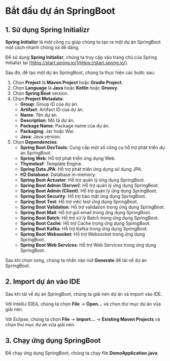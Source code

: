 # Bắt đầu dự án SpringBoot
## 1. Sử dụng Spring Initializr
**Spring Initializr** là một công cụ giúp chúng ta tạo ra một dự án SpringBoot một cách nhanh chóng và dễ dàng.

Để sử dụng **Spring Initializr**, chúng ta truy cập vào trang chủ của Spring Initializr tại [https://start.spring.io/](https://start.spring.io/).

Sau đó, để tạo một dự án SpringBoot, chúng ta thực hiện các bước sau:
1. Chọn **Project** là **Maven Project** hoặc **Gradle Project**.
2. Chọn **Language** là **Java** hoặc **Kotlin** hoặc **Groovy**.
3. Chọn **Spring Boot** version.
4. Chọn **Project Metadata**:
    - **Group**: Group ID của dự án.
    - **Artifact**: Artifact ID của dự án.
    - **Name**: Tên dự án.
    - **Description**: Mô tả dự án.
    - **Package Name**: Package name của dự án.
    - **Packaging**: Jar hoặc War.
    - **Java**: Java version.
5. Chọn **Dependencies**:
    - **Spring Boot DevTools**: Cung cấp một số công cụ hỗ trợ phát triển dự án SpringBoot.
    - **Spring Web**: Hỗ trợ phát triển ứng dụng Web.
    - **Thymeleaf**: Template Engine.
    - **Spring Data JPA**: Hỗ trợ phát triển ứng dụng sử dụng JPA.
    - **H2 Database**: Database in-memory.
    - **Spring Boot Actuator**: Hỗ trợ quản lý ứng dụng SpringBoot.
    - **Spring Boot Admin (Server)**: Hỗ trợ quản lý ứng dụng SpringBoot.
    - **Spring Boot Admin (Client)**: Hỗ trợ quản lý ứng dụng SpringBoot.
    - **Spring Boot Security**: Hỗ trợ bảo mật ứng dụng SpringBoot.
    - **Spring Boot Test**: Hỗ trợ việc test ứng dụng SpringBoot.
    - **Spring Boot Validation**: Hỗ trợ validation trong ứng dụng SpringBoot.
    - **Spring Boot Mail**: Hỗ trợ gửi email trong ứng dụng SpringBoot.
    - **Spring Boot Batch**: Hỗ trợ xử lý Batch trong ứng dụng SpringBoot.
    - **Spring Boot Cache**: Hỗ trợ Cache trong ứng dụng SpringBoot.
    - **Spring Boot Kafka**: Hỗ trợ Kafka trong ứng dụng SpringBoot.
    - **Spring Boot Websocket**: Hỗ trợ Websocket trong ứng dụng SpringBoot.
    - **Spring Boot Web Services**: Hỗ trợ Web Services trong ứng dụng SpringBoot.

Sau khi chọn xong, chúng ta nhấn vào nút **Generate** để tải về dự án SpringBoot.

## 2. Import dự án vào IDE
Sau khi tải về dự án SpringBoot, chúng ta giải nén dự án và import vào IDE.

Với IntelliJ IDEA, chúng ta chọn **File** -> **Open...** và chọn thư mục dự án vừa giải nén.

Với Eclipse, chúng ta chọn **File** -> **Import...** -> **Existing Maven Projects** và chọn thư mục dự án vừa giải nén.

## 3. Chạy ứng dụng SpringBoot
Để chạy ứng dụng SpringBoot, chúng ta chạy file **DemoApplication.java**.


